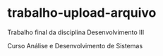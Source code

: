 # trabalho-upload-arquivo

Trabalho final da disciplina Desenvolvimento III

Curso Análise e Desenvolvimento de Sistemas
